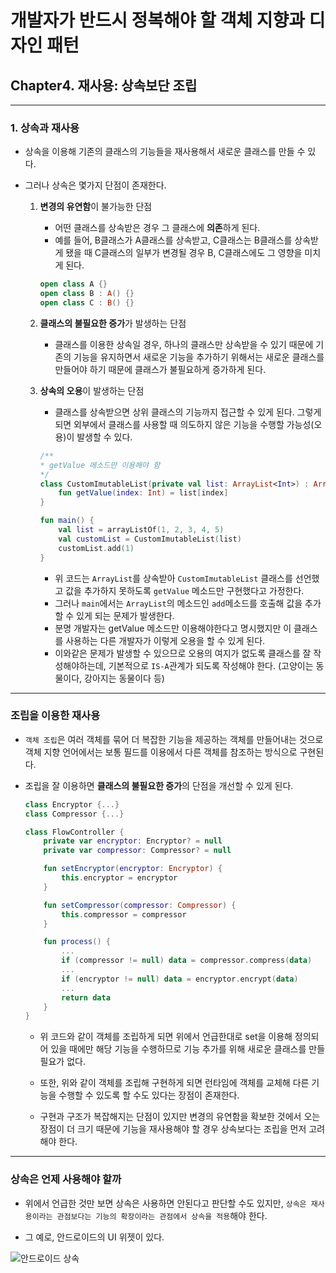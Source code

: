 # 개발자가 반드시 정복해야 할 객체 지향과 디자인 패턴

## Chapter4. 재사용: 상속보단 조립

---

### 1. 상속과 재사용

- 상속을 이용해 기존의 클래스의 기능들을 재사용해서 새로운 클래스를 만들 수 있다.
- 그러나 상속은 몇가지 단점이 존재한다.

    1. **변경의 유연함**이 불가능한 단점
        - 어떤 클래스를 상속받은 경우 그 클래스에 **의존**하게 된다.
        - 예를 들어, B클래스가 A클래스를 상속받고, C클래스는 B클래스를 상속받게 됐을 때 C클래스의 일부가 변경될 경우 B, C클래스에도 그 영향을 미치게 된다.

        ```kotlin
        open class A {}
        open class B : A() {}
        open class C : B() {}
        ```

    2. **클래스의 불필요한 증가**가 발생하는 단점
        - 클래스를 이용한 상속일 경우, 하나의 클래스만 상속받을 수 있기 때문에 기존의 기능을 유지하면서 새로운 기능을 추가하기 위해서는 새로운 클래스를 만들어야 하기 때문에 클래스가 불필요하게 증가하게 된다.

    3. **상속의 오용**이 발생하는 단점
        - 클래스를 상속받으면 상위 클래스의 기능까지 접근할 수 있게 된다. 그렇게 되면 외부에서 클래스를 사용할 때 의도하지 않은 기능을 수행할 가능성(오용)이 발생할 수 있다.

        ```kotlin
        /**
        * getValue 메소드만 이용해야 함
        */
        class CustomImutableList(private val list: ArrayList<Int>) : ArrayList<Int>() {
            fun getValue(index: Int) = list[index]
        }

        fun main() {
            val list = arrayListOf(1, 2, 3, 4, 5)
            val customList = CustomImutableList(list)
            customList.add(1)
        }
        ```

        - 위 코드는 `ArrayList`를 상속받아 `CustomImutableList` 클래스를 선언했고 값을 추가하지 못하도록 `getValue` 메소드만 구현했다고 가정한다.
        - 그러나 `main`에서는 `ArrayList`의 메소드인 `add`메소드를 호출해 값을 추가할 수 있게 되는 문제가 발생한다.
        - 분명 개발자는 getValue 메소드만 이용해야한다고 명시했지만 이 클래스를 사용하는 다른 개발자가 이렇게 오용을 할 수 있게 된다.
        - 이와같은 문제가 발생할 수 있으므로 오용의 여지가 없도록 클래스를 잘 작성해야하는데, 기본적으로 `IS-A`관계가 되도록 작성해야 한다. (고양이는 동물이다, 강아지는 동물이다 등)

---

### 조립을 이용한 재사용
- `객체 조립`은 여러 객체를 묶어 더 복잡한 기능을 제공하는 객체를 만들어내는 것으로 객체 지향 언어에서는 보통 필드를 이용에서 다른 객체를 참조하는 방식으로 구현된다.
- 조립을 잘 이용하면 **클래스의 불필요한 증가**의 단점을 개선할 수 있게 된다.

    ```kotlin
    class Encryptor {...}
    class Compressor {...}

    class FlowController {
        private var encryptor: Encryptor? = null
        private var compressor: Compressor? = null

        fun setEncryptor(encryptor: Encryptor) {
            this.encryptor = encryptor
        }

        fun setCompressor(compressor: Compressor) {
            this.compressor = compressor
        }

        fun process() {
            ...
            if (compressor != null) data = compressor.compress(data)
            ...
            if (encryptor != null) data = encryptor.encrypt(data)
            ...
            return data
        }
    }
    ```
    
    - 위 코드와 같이 객체를 조립하게 되면 위에서 언급한대로 set을 이용해 정의되어 있을 때에만 해당 기능을 수행하므로 기능 추가를 위해 새로운 클래스를 만들 필요가 없다.
    
    - 또한, 위와 같이 객체를 조립해 구현하게 되면 런타임에 객체를 교체해 다른 기능을 수행할 수 있도록 할 수도 있다는 장점이 존재한다.

    - 구현과 구조가 복잡해지는 단점이 있지만 변경의 유연함을 확보한 것에서 오는 장점이 더 크기 때문에 기능을 재사용해야 할 경우 상속보다는 조립을 먼저 고려해야 한다.

---

### 상속은 언제 사용해야 할까
- 위에서 언급한 것만 보면 상속은 사용하면 안된다고 판단할 수도 있지만, `상속은 재사용이라는 관점보다는 기능의 확장이라는 관점에서 상속을 적용`해야 한다.

- 그 예로, 안드로이드의 UI 위젯이 있다.

![안드로이드 상속](https://weibeld.net/android/assets/view-hierarchy.png)
